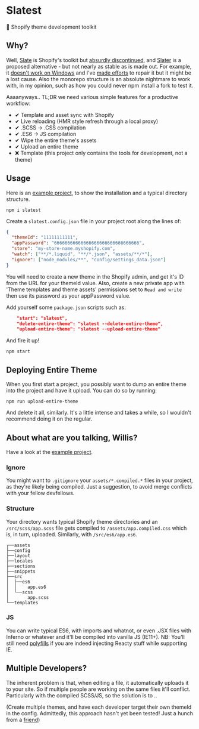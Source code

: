 # Slatest

🛒 Shopify theme development toolkit

## Why?

Well, [Slate](https://github.com/Shopify/slate/) is Shopify's toolkit but [absurdly discontinued](https://github.com/Shopify/slate/issues/1020), and [Slater](https://github.com/the-couch/slater) is a proposed alternative - but not nearly as stable as is made out. For example, it [doesn't work on Windows](https://github.com/the-couch/slater/issues/11) and I've [made efforts](https://github.com/the-couch/slater/pull/63) to repair it but it might be a lost cause. Also the monorepo structure is an absolute nightmare to work with, in my opinion, such as how you could never npm install a fork to test it.

Aaaanyways.. TL;DR we need various simple features for a productive workflow:

- ✔ Template and asset sync with Shopify
- ✔ Live reloading (HMR style refresh through a local proxy)
- ✔ .SCSS -> .CSS compilation
- ✔ .ES6 -> JS compilation
- ✔ Wipe the entire theme's assets
- ✔ Upload an entire theme
- ❌ Template (this project only contains the tools for development, not a theme)

## Usage

Here is an [example project](https://github.com/entozoon/slatest-example), to show the installation and a typical directory structure.

    npm i slatest

Create a `slatest.config.json` file in your project root along the lines of:

```json
{
  "themeId": "11111111111",
  "appPassword": "66666666666666666666666666666666",
  "store": "my-store-name.myshopify.com",
  "watch": ["**/*.liquid", "**/*.json", "assets/**/*"],
  "ignore": ["node_modules/**", "config/settings_data.json"]
}
```

You will need to create a new theme in the Shopify admin, and get it's ID from the URL for your themeId value. Also, create a new private app with 'Theme templates and theme assets' permissions set to `Read and write` then use its password as your appPassword value.

Add yourself some `package.json` scripts such as:

```json
    "start": "slatest",
    "delete-entire-theme": "slatest --delete-entire-theme",
    "upload-entire-theme": "slatest --upload-entire-theme"
```

And fire it up!

    npm start

## Deploying Entire Theme

When you first start a project, you possibly want to dump an entire theme into the project and have it upload. You can do so by running:

    npm run upload-entire-theme

And delete it all, similarly. It's a little intense and takes a while, so I wouldn't recommend doing it on the regular.

## About what are you talking, Willis?

Have a look at the [example project](https://github.com/entozoon/slatest-example).

### Ignore

You might want to `.gitignore` your `assets/*.compiled.*` files in your project, as they're likely being compiled. Just a suggestion, to avoid merge conflicts with your fellow devfellows.

### Structure

Your directory wants typical Shopify theme directories and an `/src/scss/app.scss` file gets compiled to `/assets/app.compiled.css` which is, in turn, uploaded. Similarly, with `/src/es6/app.es6`.

    ┌──assets
    ├──config
    ├──layout
    ├──locales
    ├──sections
    ├──snippets
    ├──src
    │  ├──es6
    │  │    app.es6
    │  └──scss
    │       app.scss
    └──templates

### JS

You can write typical ES6, with imports and whatnot, or even .JSX files with Inferno or whatever and it'll be compiled into vanilla JS (IE11+). NB: You'll still need [polyfills](https://polyfill.io/) if you are indeed injecting Reacty stuff while supporting IE.

## Multiple Developers?

The inherent problem is that, when editing a file, it automatically uploads it to your site. So if multiple people are working on the same files it'll conflict. Particularly with the compiled SCSS/JS, so
the solution is to ..

(Create multiple themes, and have each developer target their own themeId in the config. Admittedly, this approach hasn't yet been tested! Just a hunch from a [friend](https://github.com/chrisfoster78))
